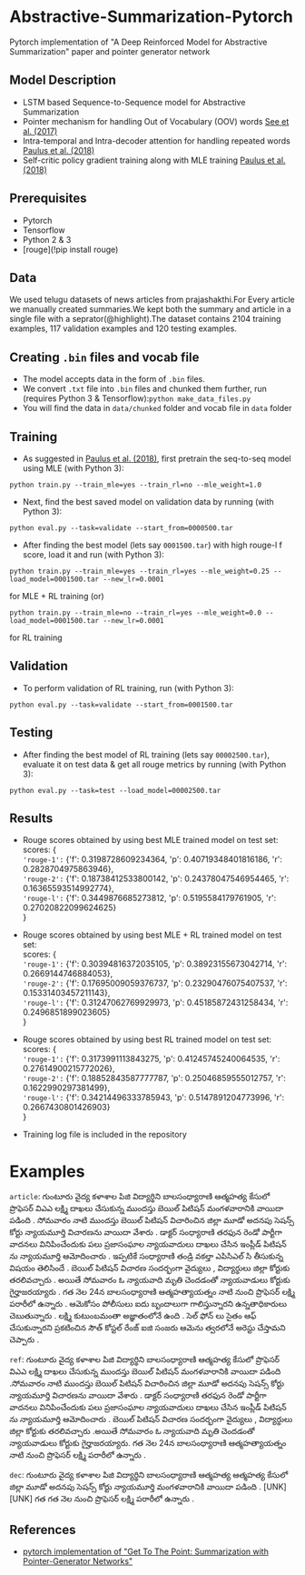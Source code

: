 # Abstractive-Summarization-Pytorch
Pytorch implementation of "A Deep Reinforced Model for Abstractive Summarization" paper and pointer generator network 

## Model Description
* LSTM based Sequence-to-Sequence model for Abstractive Summarization
* Pointer mechanism for handling Out of Vocabulary (OOV) words [See et al. (2017)](https://arxiv.org/pdf/1704.04368.pdf)
* Intra-temporal and Intra-decoder attention for handling repeated words [Paulus et al. (2018)](https://arxiv.org/pdf/1705.04304.pdf)
* Self-critic policy gradient training along with MLE training [Paulus et al. (2018)](https://arxiv.org/pdf/1705.04304.pdf)
## Prerequisites
* Pytorch
* Tensorflow
* Python 2 & 3
* [rouge](!pip install rouge) 
## Data
We used telugu datasets of news articles from prajashakthi.For Every article we manually created summaries.We kept both the summary and article in a single file with a seprator(@highlight).The dataset contains 2104 training examples, 117 validation examples and 120 testing examples.
## Creating ```.bin``` files and vocab file
* The model accepts data in the form of ```.bin``` files.
* We convert ```.txt``` file into ```.bin``` files and chunked them further, run (requires Python 3 & Tensorflow):```python make_data_files.py```
* You will find the data in ```data/chunked``` folder and vocab file in ```data``` folder
## Training
* As suggested in [Paulus et al. (2018)](https://arxiv.org/pdf/1705.04304.pdf), first pretrain the seq-to-seq model using MLE (with Python 3):
```
python train.py --train_mle=yes --train_rl=no --mle_weight=1.0
```
* Next, find the best saved model on validation data by running (with Python 3):
```
python eval.py --task=validate --start_from=0000500.tar
```
* After finding the best model (lets say ```0001500.tar```) with high rouge-l f score, load it and run (with Python 3):
```
python train.py --train_mle=yes --train_rl=yes --mle_weight=0.25 --load_model=0001500.tar --new_lr=0.0001
```
for MLE + RL training (or)
```
python train.py --train_mle=no --train_rl=yes --mle_weight=0.0 --load_model=0001500.tar --new_lr=0.0001
```
for RL training

## Validation
* To perform validation of RL training, run (with Python 3):
```
python eval.py --task=validate --start_from=0001500.tar
```
## Testing
* After finding the best model of RL training (lets say ```00002500.tar```), evaluate it on test data & get all rouge metrics by running (with Python 3):
```
python eval.py --task=test --load_model=00002500.tar
```
## Results
* Rouge scores obtained by using best MLE trained model on test set:  
scores: {  
```'rouge-1':``` {'f': 0.3198728609234364, 'p': 0.40719348401816186, 'r': 0.2828704975863946},  
```'rouge-2':``` {'f': 0.18738412533800142, 'p': 0.24378047546954465, 'r': 0.16365593514992774},  
```'rouge-l':``` {'f': 0.3449876685273812, 'p': 0.5195584179761905, 'r': 0.27020822099624625}  
}
* Rouge scores obtained by using best MLE + RL trained model on test set:  
scores: {  
```'rouge-1':``` {'f': 0.30394816372035105, 'p': 0.38923155673042714, 'r': 0.2669144746884053},  
```'rouge-2':``` {'f': 0.17695009059376737, 'p': 0.23290476075407537, 'r': 0.15331403457211143},  
```'rouge-l':``` {'f': 0.31247062769929973, 'p': 0.45185872431258434, 'r': 0.2496851899023605}  
}
* Rouge scores obtained by using best RL trained model on test set:  
scores: {  
```'rouge-1':``` {'f': 0.3173991113843275, 'p': 0.41245745240064535, 'r': 0.27614900215772026},  
```'rouge-2':``` {'f': 0.18852843587777787, 'p': 0.25046859555012757, 'r': 0.1622990297381499},  
```'rouge-l':``` {'f': 0.34214496333785943, 'p': 0.5147891204773996, 'r': 0.2667430801426903}  
}

* Training log file is included in the repository

# Examples
```article```: గుంటూరు వైద్య కళాశాల పిజి విద్యార్థిని బాలసంధ్యారాణి ఆత్మహత్య కేసులో ప్రొఫెసర్ విఎఎ లక్ష్మి దాఖలు చేసుకున్న ముందస్తు బెయిల్ పిటిషన్ మంగళవారానికి వాయిదా పడింది . సోమవారం నాటి ముందస్తు బెయిల్ పిటిషన్ విచారించిన జిల్లా మూడో అదనపు సెషన్స్ కోర్టు న్యాయమూర్తి విచారణను వాయిదా వేశారు . డాక్టర్ సంధ్యారాణి తరఫున రెండో పార్టీగా వాదనలు వినిపించేందుకు పలు ప్రజాసంఘాల న్యాయవాదులు దాఖలు చేసిన ఇంప్లీడ్ పిటిషన్ ను న్యాయమూర్తి ఆమోదించారు . ఇప్పటికే సంధ్యారాణి తండ్రి వకల్తా ఎపిసిఎల్ సి తీసుకున్న విషయం తెలిసిందే . బెయిల్ పిటిషన్ విచారణ సందర్భంగా వైద్యులు , విద్యార్థులు జిల్లా కోర్టుకు తరలివచ్చారు . అయితే సోమవారం ఓ న్యాయవాది మృతి చెందడంతో న్యాయవాడులు కోర్టుకు గైర్హాజరయ్యారు . గత నెల 24న బాలసంధ్యారాణి ఆత్మహత్యాయత్నం నాటి నుంచి ప్రొఫెసర్ లక్ష్మి పరారీలో ఉన్నారు . ఆమెకోసం పోలీసులు ఐదు బృందాలుగా గాలిస్తున్నారని ఉన్నతాధికారులు చెబుతున్నారు . లక్ష్మి కుటుంబమంతా అజ్ఞాతంలోనే ఉంది . సెల్ ఫోన్ లు సైతం ఆఫ్ చేసుకున్నారని ప్రకటించిన సౌత్ కోస్టల్ రేంజ్ ఐజి సంజరు ఆమెను త్వరలోనే అరెస్టు చేస్తామని చెప్పారు .

```ref```:  గుంటూరు వైద్య కళాశాల పిజి విద్యార్థిని బాలసంధ్యారాణి ఆత్మహత్య కేసులో ప్రొఫెసర్ విఎఎ లక్ష్మి దాఖలు చేసుకున్న ముందస్తు బెయిల్ పిటిషన్ మంగళవారానికి వాయిదా పడింది .సోమవారం నాటి ముందస్తు బెయిల్ పిటిషన్ విచారించిన జిల్లా మూడో అదనపు సెషన్స్ కోర్టు న్యాయమూర్తి విచారణను వాయిదా వేశారు . డాక్టర్ సంధ్యారాణి తరఫున రెండో పార్టీగా వాదనలు వినిపించేందుకు పలు ప్రజాసంఘాల న్యాయవాదులు దాఖలు చేసిన ఇంప్లీడ్ పిటిషన్ ను న్యాయమూర్తి ఆమోదించారు . బెయిల్ పిటిషన్ విచారణ సందర్భంగా వైద్యులు , విద్యార్థులు జిల్లా కోర్టుకు తరలివచ్చారు .అయితే సోమవారం ఓ న్యాయవాది మృతి చెందడంతో న్యాయవాడులు కోర్టుకు గైర్హాజరయ్యారు. గత నెల 24న బాలసంధ్యారాణి ఆత్మహత్యాయత్నం నాటి నుంచి ప్రొఫెసర్ లక్ష్మి పరారీలో ఉన్నారు .

```dec```: గుంటూరు వైద్య కళాశాల పిజి విద్యార్థిని బాలసంధ్యారాణి ఆత్మహత్య ఆత్మహత్య కేసులో జిల్లా మూడో అదనపు సెషన్స్ కోర్టు న్యాయమూర్తి మంగళవారానికి వాయిదా పడింది . [UNK] [UNK] గత గత నెల నుంచి ప్రొఫెసర్ లక్ష్మి పరారీలో ఉన్నారు .

## References
* [pytorch implementation of "Get To The Point: Summarization with Pointer-Generator Networks"](https://github.com/atulkum/pointer_summarizer)
